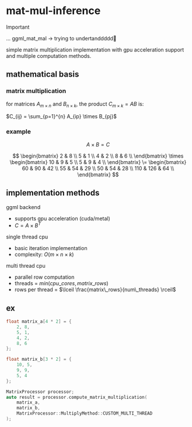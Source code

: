 # mat-mul-inference

> [!IMPORTANT]
>
> ... ggml_mat_mal -> trying to undertanddddd🐳

simple matrix multiplication implementation with gpu acceleration support and multiple computation methods.

## mathematical basis

### matrix multiplication
for matrices $A_{m×n}$ and $B_{n×k}$, the product $C_{m×k} = AB$ is:

$C_{ij} = \sum_{p=1}^{n} A_{ip} \times B_{pj}$

### example

$$
A \times B = C
$$

$$
\begin{bmatrix}
2 & 8 \\
5 & 1 \\
4 & 2 \\
8 & 6 \\
\end{bmatrix}
\times
\begin{bmatrix}
10 & 9 & 5 \\
5 & 9 & 4 \\
\end{bmatrix}
\=
\begin{bmatrix}
60 & 90 & 42 \\
55 & 54 & 29 \\
50 &  54 & 28 \\
110 & 126 & 64 \\
\end{bmatrix}
$$


## implementation methods

ggml backend
- supports gpu acceleration (cuda/metal)
- $C = A \times B^T$

single thread cpu
- basic iteration implementation
- complexity: $O(m \times n \times k)$

multi thread cpu
- parallel row computation
- threads = $min(cpu\_cores, matrix\_rows)$
- rows per thread = $\lceil \frac{matrix\_rows}{num\_threads} \rceil$

## ex

```cpp
float matrix_a[4 * 2] = {
    2, 8,
    5, 1,
    4, 2,
    8, 6
};

float matrix_b[3 * 2] = {
    10, 5,
    9, 9,
    5, 4
};

MatrixProcessor processor;
auto result = processor.compute_matrix_multiplication(
    matrix_a, 
    matrix_b, 
    MatrixProcessor::MultiplyMethod::CUSTOM_MULTI_THREAD
);
```